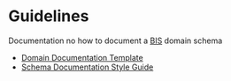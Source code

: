 
# Guidelines

Documentation no how to document a [BIS](../../index.md) domain schema

- [Domain Documentation Template](./domain-documentation-template.md)
- [Schema Documentation Style Guide](./schema-documentation-style-guide.md)
